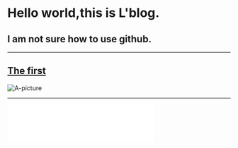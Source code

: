 # Hello world,this is L'blog.
## **I am not sure how to use github.**

* * *
## [The first](https://iamtheking452.github.io/post-1)
![A-picture](https://timgsa.baidu.com/timg?image&quality=80&size=b9999_10000&sec=1516098461371&di=52f7f0c1959e6d7eb542b5cc13ed04c0&imgtype=0&src=http%3A%2F%2Fpic.58pic.com%2F58pic%2F16%2F42%2F96%2F56e58PICAu9_1024.jpg)
* * *

<iframe frameborder="no" border="0" marginwidth="0" marginheight="0" width=330 height=86 src="//music.163.com/outchain/player?type=2&id=22677433&auto=1&height=66"></iframe>
